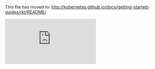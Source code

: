 <!-- BEGIN MUNGE: UNVERSIONED_WARNING -->


<!-- END MUNGE: UNVERSIONED_WARNING -->

This file has moved to: http://kubernetes.github.io/docs/getting-started-guides/rkt/README/




<!-- BEGIN MUNGE: IS_VERSIONED -->
<!-- TAG IS_VERSIONED -->
<!-- END MUNGE: IS_VERSIONED -->


<!-- BEGIN MUNGE: GENERATED_ANALYTICS -->
[![Analytics](https://kubernetes-site.appspot.com/UA-36037335-10/GitHub/docs/getting-started-guides/rkt/README.md?pixel)]()
<!-- END MUNGE: GENERATED_ANALYTICS -->
